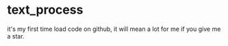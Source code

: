 # text_process
it's my first time load code on github, it will mean a lot for me if you give me a star.
